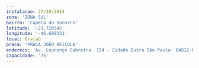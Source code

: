 ```yaml
---
instalacao: 27/10/2014
zona: 'ZONA SUL'
bairro: 'Capela do Socorro'
latitude: '-23.720345'
longitude: '-46.689331'
local: Grajaú
praca: 'PRAÇA JOÃO BEIÇOLA'
endereco: 'Av. Lourenço Cabreira  154 - Cidade Dutra São Paulo  04812-010'
capacidade: '75'
---
```


